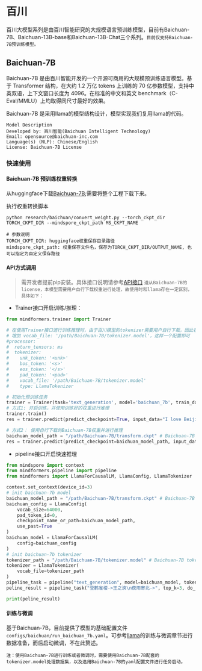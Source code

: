 # 百川

百川大模型系列是由百川智能研究的大规模语言预训练模型，目前有Baichuan-7B、Baichuan-13B-base和Baichuan-13B-Chat三个系列。`目前仅支持Baichuan-7B预训练模型。`

## Baichuan-7B

Baichuan-7B 是由百川智能开发的一个开源可商用的大规模预训练语言模型。基于 Transformer 结构，在大约 1.2 万亿 tokens 上训练的 70 亿参数模型，支持中英双语，上下文窗口长度为 4096。在标准的中文和英文 benchmark（C-Eval/MMLU）上均取得同尺寸最好的效果。

Baichuan-7B 是采用llama的模型结构设计，模型实现我们复用llama的代码。

``` text
Model Description
Developed by: 百川智能(Baichuan Intelligent Technology)
Email: opensource@baichuan-inc.com
Language(s) (NLP): Chinese/English
License: Baichuan-7B License
```

### 快速使用

#### Baichuan-7B 预训练权重转换

从huggingface下载[Baichuan-7B](https://huggingface.co/baichuan-inc/Baichuan-7B/tree/main);需要将整个工程下载下来。

执行权重转换脚本

```shell
python research/baichuan/convert_weight.py --torch_ckpt_dir TORCH_CKPT_DIR --mindspore_ckpt_path MS_CKPT_NAME
```

```text
# 参数说明
TORCH_CKPT_DIR: huggingface权重保存目录路径
mindspore_ckpt_path: 权重保存文件名，保存为TORCH_CKPT_DIR/OUTPUT_NAME, 也可以指定为自定义保存路径
```

#### API方式调用

> 需开发者提前pip安装。具体接口说明请参考[API接口](https://gitee.com/mindspore/transformer/wikis/API/)
> `遵从Baichuan-7B的license，本模型需要用户自行下载权重进行处理，故使用时和llama存在一定区别，具体如下：`

- Trainer接口开启训练/推理：

```python
from mindformers.trainer import Trainer

# 在使用Trainer接口进行训练推理时，由于百川模型的tokenizer需要用户自行下载，因此在启动前，请先行在配置文件中将tokenizer.model的路径配置完成，具体修改如下
# 增加 vocab_file: '/path/Baichuan-7B/tokenizer.model'，这样一个配置即可
#processor:
#  return_tensors: ms
#  tokenizer:
#    unk_token: '<unk>'
#    bos_token: '<s>'
#    eos_token: '</s>'
#    pad_token: '<pad>'
#    vocab_file: '/path/Baichuan-7B/tokenizer.model'
#    type: LlamaTokenizer

# 初始化预训练任务
trainer = Trainer(task='text_generation', model='baichuan_7b', train_dataset="your data file path")
# 方式1: 开启训练，并使用训练好的权重进行推理
trainer.train()
res = trainer.predict(predict_checkpoint=True, input_data="I love Beijing, because")

# 方式2： 使用自行下载的Baichuan-7B权重并进行推理
baichuan_model_path = "/path/Baichuan-7B/transform.ckpt" # Baichuan-7B ckpt path
res = trainer.predict(predict_checkpoint=baichuan_model_path, input_data="I love Beijing, because")
```

- pipeline接口开启快速推理

```python
from mindspore import context
from mindformers.pipeline import pipeline
from mindformers import LlamaForCausalLM, LlamaConfig, LlamaTokenizer

context.set_context(device_id=3)
# init baichuan-7b model
baichuan_model_path = "/path/Baichuan-7B/transform.ckpt" # Baichuan-7B ckpt path
baichuan_config = LlamaConfig(
    vocab_size=64000,
    pad_token_id=0,
    checkpoint_name_or_path=baichuan_model_path,
    use_past=True
)
baichuan_model = LlamaForCausalLM(
    config=baichuan_config
)
# init baichuan-7b tokenizer
tokenizer_path = "/path/Baichuan-7B/tokenizer.model" # Baichuan-7B tokenizer.model path
tokenizer = LlamaTokenizer(
    vocab_file=tokenizer_path
)
pipeline_task = pipeline("text_generation", model=baichuan_model, tokenizer=tokenizer, max_length=32)
peline_result = pipeline_task("登鹳雀楼->王之涣\n夜雨寄北->", top_k=3, do_sample=True, top_p=0.95, repetition_penalty=1.1, max_length=256)

print(peline_result)
```

#### 训练与微调

基于Baichuan-7B，目前提供了模型的基础配置文件`configs/baichuan/run_baichuan_7b.yaml`。可参考[llama](https://gitee.com/mindspore/mindformers/blob/dev/docs/model_cards/llama.md)的训练与微调章节进行数据准备，而后启动微调，不在此赘述。

`注：使用Baichuan-7B进行训练或者微调时，需要使用Baichuan-7B配套的tokenizer.model处理数据集，以及选用Baichuan-7B的yaml配置文件进行任务启动。`